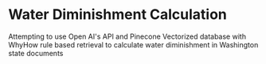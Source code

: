 # Water Diminishment Calculation

Attempting to use Open AI's API and Pinecone Vectorized database with WhyHow rule 
based retrieval to calculate water diminishment in Washington state documents